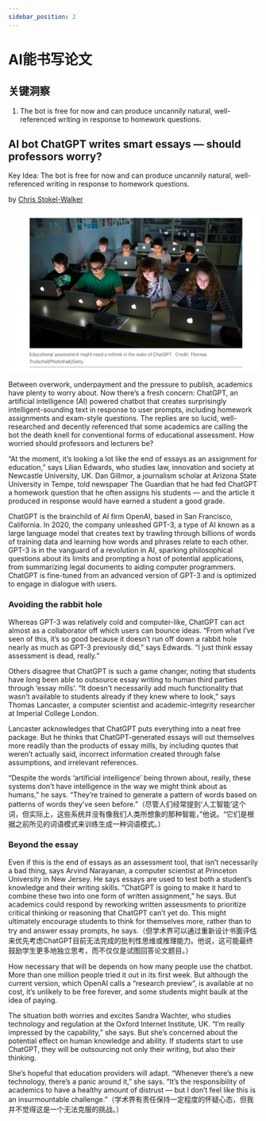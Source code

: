 ```yaml
---
sidebar_position: 2
---
```


# AI能书写论文
## 关键洞察
1. The bot is free for now and can produce uncannily natural, well-referenced writing in response to homework questions.

## AI bot ChatGPT writes smart essays — should professors worry?

Key Idea: The bot is free for now and can produce uncannily natural, well-referenced writing in response to homework questions.

by [Chris Stokel-Walker](https://www.stokel-walker.com/)

![](./img/education02/fig.1.png)

Between overwork, underpayment and the pressure to publish, academics have plenty to worry about. Now there’s a fresh concern: ChatGPT, an artificial intelligence (AI) powered chatbot that creates surprisingly intelligent-sounding text in response to user prompts, including homework assignments and exam-style questions. The replies are so lucid, well-researched and decently referenced that some academics are calling the bot the death knell for conventional forms of educational assessment. How worried should professors and lecturers be?

“At the moment, it’s looking a lot like the end of essays as an assignment for education,” says Lilian Edwards, who studies law, innovation and society at Newcastle University, UK. Dan Gillmor, a journalism scholar at Arizona State University in Tempe, told newspaper The Guardian that he had fed ChatGPT a homework question that he often assigns his students — and the article it produced in response would have earned a student a good grade.

ChatGPT is the brainchild of AI firm OpenAI, based in San Francisco, California. In 2020, the company unleashed GPT-3, a type of AI known as a large language model that creates text by trawling through billions of words of training data and learning how words and phrases relate to each other. GPT-3 is in the vanguard of a revolution in AI, sparking philosophical questions about its limits and prompting a host of potential applications, from summarizing legal documents to aiding computer programmers. ChatGPT is fine-tuned from an advanced version of GPT-3 and is optimized to engage in dialogue with users.

### Avoiding the rabbit hole
Whereas GPT-3 was relatively cold and computer-like, ChatGPT can act almost as a collaborator off which users can bounce ideas. “From what I’ve seen of this, it’s so good because it doesn’t run off down a rabbit hole nearly as much as GPT-3 previously did,” says Edwards. “I just think essay assessment is dead, really.”

Others disagree that ChatGPT is such a game changer, noting that students have long been able to outsource essay writing to human third parties through ‘essay mills’. “It doesn't necessarily add much functionality that wasn’t available to students already if they knew where to look,” says Thomas Lancaster, a computer scientist and academic-integrity researcher at Imperial College London.

Lancaster acknowledges that ChatGPT puts everything into a neat free package. But he thinks that ChatGPT-generated essays will out themselves more readily than the products of essay mills, by including quotes that weren’t actually said, incorrect information created through false assumptions, and irrelevant references.

“Despite the words ‘artificial intelligence’ being thrown about, really, these systems don’t have intelligence in the way we might think about as humans,” he says. “They’re trained to generate a pattern of words based on patterns of words they’ve seen before.”（尽管人们经常提到‘人工智能’这个词，但实际上，这些系统并没有像我们人类所想象的那种智能，”他说。“它们是根据之前所见的词语模式来训练生成一种词语模式。）

### Beyond the essay
Even if this is the end of essays as an assessment tool, that isn’t necessarily a bad thing, says Arvind Narayanan, a computer scientist at Princeton University in New Jersey. He says essays are used to test both a student’s knowledge and their writing skills. “ChatGPT is going to make it hard to combine these two into one form of written assignment,” he says. But academics could respond by reworking written assessments to prioritize critical thinking or reasoning that ChatGPT can’t yet do. This might ultimately encourage students to think for themselves more, rather than to try and answer essay prompts, he says.（但学术界可以通过重新设计书面评估来优先考虑ChatGPT目前无法完成的批判性思维或推理能力。他说，这可能最终鼓励学生更多地独立思考，而不仅仅是试图回答论文题目。）

How necessary that will be depends on how many people use the chatbot. More than one million people tried it out in its first week. But although the current version, which OpenAI calls a “research preview”, is available at no cost, it’s unlikely to be free forever, and some students might baulk at the idea of paying.

The situation both worries and excites Sandra Wachter, who studies technology and regulation at the Oxford Internet Institute, UK. “I’m really impressed by the capability,” she says. But she’s concerned about the potential effect on human knowledge and ability. If students start to use ChatGPT, they will be outsourcing not only their writing, but also their thinking.

She’s hopeful that education providers will adapt. “Whenever there’s a new technology, there’s a panic around it,” she says. “It’s the responsibility of academics to have a healthy amount of distrust — but I don’t feel like this is an insurmountable challenge.”（学术界有责任保持一定程度的怀疑心态，但我并不觉得这是一个无法克服的挑战。）
